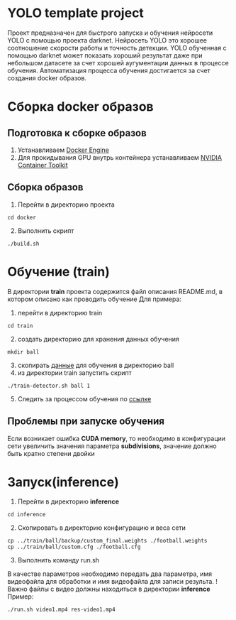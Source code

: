 # YOLO template project

Проект предназначен для быстрого запуска и обучения нейросети YOLO с помощью проекта darknet.
Нейросеть YOLO это хорошее соотношение скорости работы и точность детекции. YOLO обученная с помощью darknet может показать хороший результат даже при небольшом датасете за счет хорошей аугументации данных в процессе обучения.
Автоматизация процесса обучения достигается за счет создания docker образов.

# Сборка docker образов

## Подготовка к сборке образов
1. Устанавливаем [Docker Engine](https://docs.docker.com/engine/install/ubuntu/) 
2. Для прокидывания GPU внутрь контейнера устанавливаем [NVIDIA Container Toolkit](https://github.com/NVIDIA/nvidia-docker)

## Сборка образов
1. Перейти в директорию проекта
```
cd docker
```
2. Выполнить скрипт 
```
./build.sh
```

# Обучение (train)
В директории **train** проекта содержится файл описания README.md, в котором описано как проводить обучение
Для примера:
1. перейти в директорию train
```
cd train
```
2. создать директорию для хранения данных обучения
```
mkdir ball
```
3. скопирать [данные](https://drive.google.com/drive/folders/1r5lvfH-rgB1W8HUmvHJuNpHD5Kief-EZ?usp=sharing) для обучения в директорию ball
4. из директории train запустить скрипт
```
./train-detector.sh ball 1
```
5. Следить за процессом обучения по [ссылке](http://localhost:8090) 

## Проблемы при запуске обучения

Если возникает ошибка **CUDA memory**, то необходимо в конфигурации сети увеличить значения параметра **subdivisions**, значение должно быть кратно степени двойки

# Запуск(inference)
1. Перейти в директорию **inference**
```
cd inference
```
2. Скопировать в директорию конфигурацию и веса сети
```
cp ../train/ball/backup/custom_final.weights ./football.weights
cp ../train/ball/custom.cfg ./football.cfg
```
3. Выполнить команду run.sh 

В качестве параметров необходимо передать два параметра, имя видеофайла для обработки и имя   видеофайла для записи результа.
!Важно файлы с видео должны находиться в директории **inference**
Пример:
```
./run.sh video1.mp4 res-video1.mp4
```
